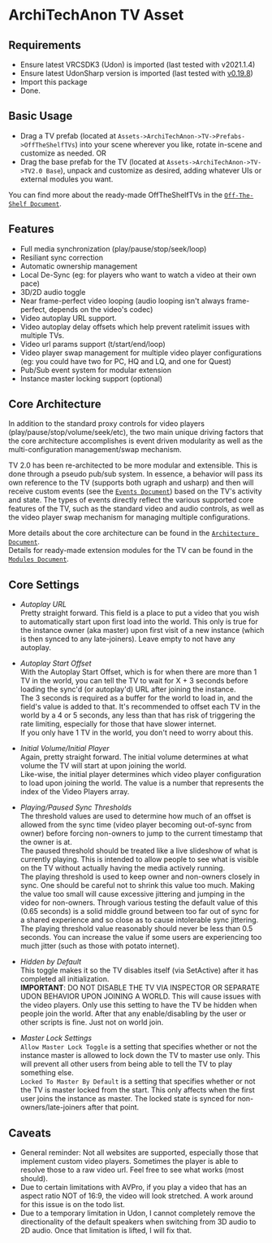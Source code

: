 # ArchiTechAnon TV Asset
## Requirements
- Ensure latest VRCSDK3 (Udon) is imported (last tested with v2021.1.4)
- Ensure latest UdonSharp version is imported (last tested with [v0.19.8](https://github.com/MerlinVR/UdonSharp/releases/download/v0.19.8/UdonSharp_v0.19.8.unitypackage))
- Import this package
- Done.

## Basic Usage
- Drag a TV prefab (located at `Assets->ArchiTechAnon->TV->Prefabs->OffTheShelfTVs`) into your scene wherever you like, rotate in-scene and customize as needed.
OR 
- Drag the base prefab for the TV (located at `Assets->ArchiTechAnon->TV->TV2.0 Base`), unpack and customize as desired, adding whatever UIs or external modules you want.

You can find more about the ready-made OffTheShelfTVs in the [`Off-The-Shelf Document`](./Docs/OFFTHESHELF.md).

## Features
- Full media synchronization (play/pause/stop/seek/loop)
- Resiliant sync correction
- Automatic ownership management
- Local De-Sync (eg: for players who want to watch a video at their own pace)
- 3D/2D audio toggle
- Near frame-perfect video looping (audio looping isn't always frame-perfect, depends on the video's codec)
- Video autoplay URL support.
- Video autoplay delay offsets which help prevent ratelimit issues with multiple TVs.
- Video url params support (t/start/end/loop)
- Video player swap management for multiple video player configurations (eg:  you could have two for PC, HQ and LQ, and one for Quest)
- Pub/Sub event system for modular extension
- Instance master locking support (optional)

## Core Architecture
In addition to the standard proxy controls for video players (play/pause/stop/volume/seek/etc), the two main unique driving factors that the core architecture accomplishes is event driven modularity as well as the multi-configuration management/swap mechanism.

TV 2.0 has been re-architected to be more modular and extensible. This is done through a pseudo pub/sub system. In essence, a behavior will pass its own reference to the TV (supports both ugraph and usharp) and then will receive custom events (see the [`Events Document`](./Docs/EVENTS.md)) based on the TV's activity and state. The types of events directly reflect the various supported core features of the TV, such as the standard video and audio controls, as well as the video player swap mechanism for managing multiple configurations.

More details about the core architecture can be found in the [`Architecture Document`](./Docs/ARCHITECTURE.md).  
Details for ready-made extension modules for the TV can be found in the [`Modules Document`](./Docs/MODULES.md).  

## Core Settings
- *Autoplay URL*  
Pretty straight forward. This field is a place to put a video that you wish to automatically start upon first load into the world. This only is true for the instance owner (aka master) upon first visit of a new instance (which is then synced to any late-joiners). Leave empty to not have any autoplay.

- *Autoplay Start Offset*  
With the Autoplay Start Offset, which is for when there are more than 1 TV in the world, you can tell the TV to wait for X + 3 seconds before loading the sync'd (or autoplay'd) URL after joining the instance.  
The 3 seconds is required as a buffer for the world to load in, and the field's value is added to that. It's recommended to offset each TV in the world by a 4 or 5 seconds, any less than that has risk of triggering the rate limiting, especially for those that have slower internet.   
If you only have 1 TV in the world, you don't need to worry about this.

- *Initial Volume/Initial Player*  
Again, pretty straight forward. The initial volume determines at what volume the TV will start at upon joining the world.  
Like-wise, the initial player determines which video player configuration to load upon joining the world. The value is a number that represents the index of the Video Players array.

- *Playing/Paused Sync Thresholds*  
The threshold values are used to determine how much of an offset is allowed from the sync time (video player becoming out-of-sync from owner) before forcing non-owners to jump to the current timestamp that the owner is at.  
The paused threshold should be treated like a live slideshow of what is currently playing. This is intended to allow people to see what is visible on the TV without actually having the media actively running.  
The playing threshold is used to keep owner and non-owners closely in sync. One should be careful not to shrink this value too much. Making the value too small will cause excessive jittering and jumping in the video for non-owners. Through various testing the default value of this (0.65 seconds) is a solid middle ground between too far out of sync for a shared experience and so close as to cause intolerable sync jittering.  
The playing threshold value reasonably should never be less than 0.5 seconds. You can increase the value if some users are experiencing too much jitter (such as those with potato internet).

- *Hidden by Default*  
This toggle makes it so the TV disables itself (via SetActive) after it has completed all initialization.  
**IMPORTANT**: DO NOT DISABLE THE TV VIA INSPECTOR OR SEPARATE UDON BEHAVIOR UPON JOINING A WORLD. This will cause issues with the video players. Only use this setting to have the TV be hidden when people join the world. After that any enable/disabling by the user or other scripts is fine. Just not on world join.

- *Master Lock Settings*  
`Allow Master Lock Toggle` is a setting that specifies whether or not the instance master is allowed to lock down the TV to master use only. This will prevent all other users from being able to tell the TV to play something else.  
`Locked To Master By Default` is a setting that specifies whether or not the TV is master locked from the start. This only affects when the first user joins the instance as master. The locked state is synced for non-owners/late-joiners after that point.


## Caveats
- General reminder: Not all websites are supported, especially those that implement custom video players. Sometimes the player is able to resolve those to a raw video url. Feel free to see what works (most should).
- Due to certain limitations with AVPro, if you play a video that has an aspect ratio NOT of 16:9, the video will look stretched. A work around for this issue is on the todo list.
- Due to a temporary limitation in Udon, I cannot completely remove the directionality of the default speakers when switching from 3D audio to 2D audio. Once that limitation is lifted, I will fix that.
